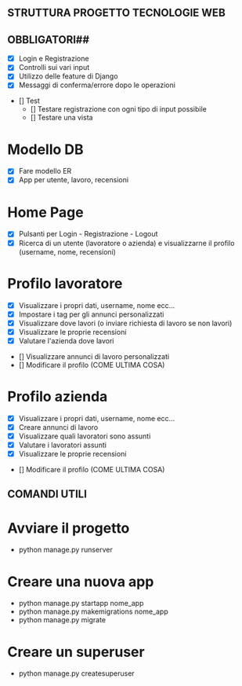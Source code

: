## STRUTTURA PROGETTO TECNOLOGIE WEB ##

## OBBLIGATORI##
- [x] Login e Registrazione
- [x] Controlli sui vari input
- [x] Utilizzo delle feature di Django
- [x] Messaggi di conferma/errore dopo le operazioni
- [] Test
    - [] Testare registrazione con ogni tipo di input possibile
    - [] Testare una vista

# Modello DB
- [x] Fare modello ER
- [x] App per utente, lavoro, recensioni

# Home Page
- [x] Pulsanti per Login - Registrazione - Logout
- [x] Ricerca di un utente (lavoratore o azienda) e visualizzarne il profilo (username, nome, recensioni)

# Profilo lavoratore
- [x] Visualizzare i propri dati, username, nome ecc...
- [x] Impostare i tag per gli annunci personalizzati
- [x] Visualizzare dove lavori (o inviare richiesta di lavoro se non lavori)
- [x] Visualizzare le proprie recensioni
- [x] Valutare l'azienda dove lavori
- [] Visualizzare annunci di lavoro personalizzati
- [] Modificare il profilo (COME ULTIMA COSA)

# Profilo azienda
- [x] Visualizzare i propri dati, username, nome ecc...
- [x] Creare annunci di lavoro
- [x] Visualizzare quali lavoratori sono assunti
- [x] Valutare i lavoratori assunti
- [x] Visualizzare le proprie recensioni
- [] Modificare il profilo (COME ULTIMA COSA)



## COMANDI UTILI ##

# Avviare il progetto
- python manage.py runserver

# Creare una nuova app
- python manage.py startapp nome_app
- python manage.py makemigrations nome_app
- python manage.py migrate

# Creare un superuser
- python manage.py createsuperuser